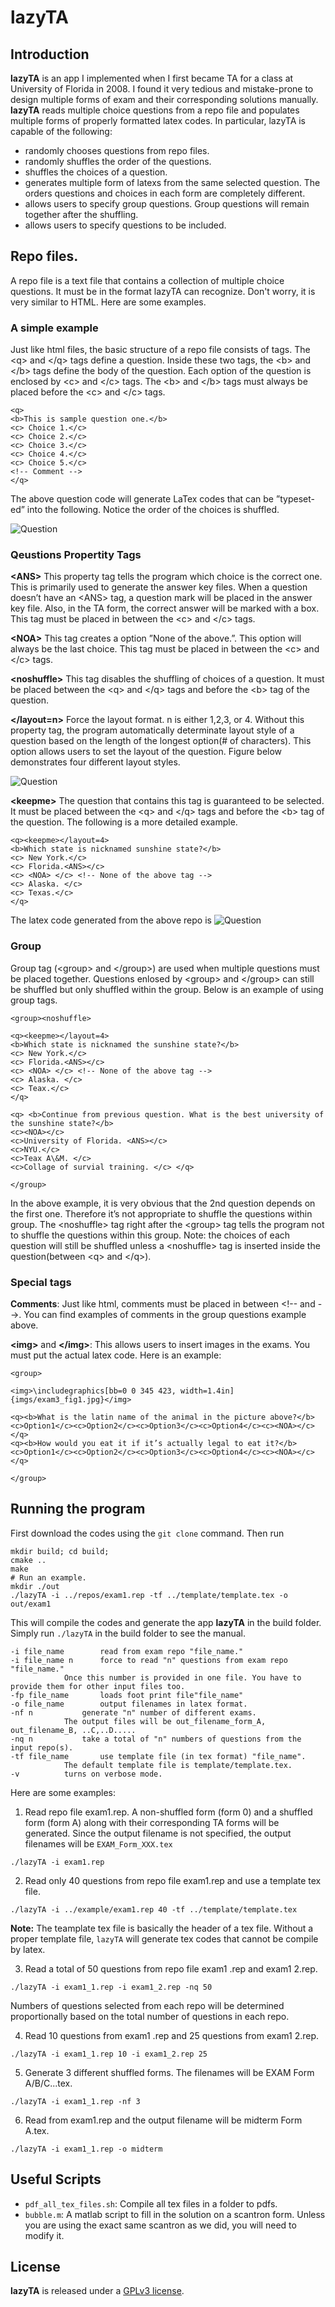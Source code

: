 # lazyTA

## Introduction

**lazyTA** is an app I implemented when I first became TA for a class at University of Florida in 2008. I found it very tedious and mistake-prone to design multiple forms of exam and their corresponding solutions manually. **lazyTA** reads multiple choice questions from a repo file and populates multiple forms of properly formatted latex codes. In particular, lazyTA is capable of the following:

 - randomly chooses questions from repo files. 
 - randomly shuffles the order of the questions. 
 - shuffles the choices of a question. 
 - generates multiple form of latexs from the same selected question. The orders questions and choices in each form are completely different.
 - allows users to specify group questions. Group questions will remain together after the shuffling.
 - allows users to specify questions to be included.

## Repo files. 
A repo file is a text file that contains a collection of multiple choice questions. It must be in the format lazyTA can recognize. Don't worry, it is very similar to HTML. Here are some examples. 

### A simple example
  Just like html files, the basic structure of a repo file
consists of tags. The \<q\> and \<\/q\> tags define a question. Inside these two tags, the \<b\> and
\<\/b\> tags define the body of the question. Each option of the question is enclosed by \<c\> and
\<\/c\> tags. The \<b\> and \<\/b\> tags must always be placed before the \<c\> and \<\/c\> tags.

```
<q>
<b>This is sample question one.</b>
<c> Choice 1.</c>
<c> Choice 2.</c>
<c> Choice 3.</c>
<c> Choice 4.</c>
<c> Choice 5.</c>
<!-- Comment -->
</q>
```

The above question code will generate LaTex codes that can be ”typeset-ed” into the following.
Notice the order of the choices is shuffled.

![Question](https://github.com/chi3x10/lazyTA/blob/master/img/q1.png)

### Qeustions Propertity Tags

**\<ANS\>** This property tag tells the program which choice is the correct one. This is primarily
used to generate the answer key files. When a question doesn’t have an \<ANS\> tag, a
question mark will be placed in the answer key file. Also, in the TA form, the correct answer
will be marked with a box. This tag must be placed in between the \<c\> and \<\/c\> tags.


**\<NOA\>** This tag creates a option ”None of the above.”. This option will always be the last
choice. This tag must be placed in between the \<c\> and \<\/c\> tags.


**\<noshuffle\>** This tag disables the shuffling of choices of a question. It must be placed between the \<q\> and \<\/q\> tags and before the \<b\> tag of the question.


**\</layout=n\>** Force the layout format. n is either 1,2,3, or 4. Without this property tag, the
program automatically determinate layout style of a question based on the length of the
longest option(# of characters). This option allows users to set the layout of the question.
Figure below demonstrates four different layout styles.

![Question](https://github.com/chi3x10/lazyTA/blob/master/img/q2.png)


**\<keepme\>** The question that contains this tag is guaranteed to be selected. It must be placed
between the \<q\> and \<\/q\> tags and before the \<b\> tag of the question.
The following is a more detailed example.

```
<q><keepme></layout=4>
<b>Which state is nicknamed sunshine state?</b>
<c> New York.</c>
<c> Florida.<ANS></c>
<c> <NOA> </c> <!-- None of the above tag -->
<c> Alaska. </c>
<c> Texas.</c>
</q>
```

The latex code generated from the above repo is
![Question](https://github.com/chi3x10/lazyTA/blob/master/img/q3.png)


### Group
Group tag (\<group\> and \<\/group\>) are used when multiple questions must be placed together.
Questions enlosed by \<group\> and \<\/group\> can still be shuffled but only shuffled within the
group. Below is an example of using group tags.

```
<group><noshuffle>

<q><keepme></layout=4>
<b>Which state is nicknamed the sunshine state?</b>
<c> New York.</c>
<c> Florida.<ANS></c>
<c> <NOA> </c> <!-- None of the above tag -->
<c> Alaska. </c>
<c> Teax.</c>
</q>

<q> <b>Continue from previous question. What is the best university of the sunshine state?</b>
<c><NOA></c>
<c>University of Florida. <ANS></c>
<c>NYU.</c>
<c>Teax A\&M. </c>
<c>Collage of survial training. </c> </q>

</group>
```

In the above example, it is very obvious that the 2nd question depends on the first one. Therefore
it’s not appropriate to shuffle the questions within group. The \<noshuffle\> tag right after the
\<group\> tag tells the program not to shuffle the questions within this group. Note: the choices of
each question will still be shuffled unless a \<noshuffle\> tag is inserted inside the question(between \<q\> and \<\/q\>).

### Special tags

**Comments**: Just like html, comments must be placed in between \<!-- and --\>. You can find
examples of comments in the group questions example above.

**\<img\>** and **\<\/img\>**: This allows users to insert images in the exams. You must put the actual latex code. Here is an example:

```
<group>

<img>\includegraphics[bb=0 0 345 423, width=1.4in]{imgs/exam3_fig1.jpg}</img>

<q><b>What is the latin name of the animal in the picture above?</b>
<c>Option1</c><c>Option2</c><c>Option3</c><c>Option4</c><c><NOA></c>
</q>
<q><b>How would you eat it if it’s actually legal to eat it?</b>
<c>Option1</c><c>Option2</c><c>Option3</c><c>Option4</c><c><NOA></c>
</q>

</group>
```

## Running the program

First download the codes using the `git clone` command. Then run
```
mkdir build; cd build;
cmake ..
make
# Run an example.
mkdir ./out
./lazyTA -i ../repos/exam1.rep -tf ../template/template.tex -o out/exam1
```

This will compile the codes and generate the app **lazyTA** in the build folder. Simply run `./lazyTA` in the build folder to see the manual. 

```
-i file_name		read from exam repo "file_name."
-i file_name n		force to read "n" questions from exam repo "file_name."
			Once this number is provided in one file. You have to provide them for other input files too. 
-fp file_name		loads foot print file"file_name"
-o file_name		output filenames in latex format. 
-nf n			generate "n" number of different exams. 
			The output files will be out_filename_form_A, out_filename_B, ..C,..D.....
-nq n			take a total of "n" numbers of questions from the input repo(s).
-tf file_name		use template file (in tex format) "file_name". 
			The default template file is template/template.tex.
-v			turns on verbose mode.
```

Here are some examples:

1. Read repo file exam1.rep. A non-shuffled form (form 0) and a shuffled form (form A)
along with their corresponding TA forms will be generated. Since the output filename is not
specified, the output filenames will be `EXAM_Form_XXX.tex`
```
./lazyTA -i exam1.rep
```

2. Read only 40 questions from repo file exam1.rep and use a template tex file. 

```
./lazyTA -i ../example/exam1.rep 40 -tf ../template/template.tex
```
**Note:** The teamplate tex file is basically the header of a tex file. Without a proper
template file, `lazyTA` will generate tex codes that cannot be compile by latex. 

3. Read a total of 50 questions from repo file exam1 .rep and exam1 2.rep.
```
./lazyTA -i exam1_1.rep -i exam1_2.rep -nq 50
```

Numbers of questions selected from each repo will be determined proportionally based
on the total number of questions in each repo.

4. Read 10 questions from exam1 .rep and 25 questions from exam1 2.rep.
```
./lazyTA -i exam1_1.rep 10 -i exam1_2.rep 25
```

5. Generate 3 different shuffled forms. The filenames will be EXAM Form A/B/C...tex.
```
./lazyTA -i exam1_1.rep -nf 3
```

6. Read from exam1.rep and the output filename will be midterm Form A.tex.
```
./lazyTA -i exam1_1.rep -o midterm
```
## Useful Scripts

- `pdf_all_tex_files.sh`: Compile all tex files in a folder to pdfs.
- `bubble.m`: A matlab script to fill in the solution on a scantron form. Unless you are using the exact same scantron as we did, you will need to modify it. 

## License
**lazyTA** is released under a [GPLv3 license](https://choosealicense.com/licenses/gpl-3.0/).
